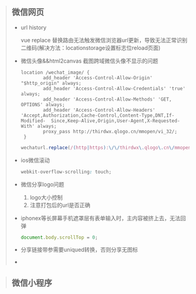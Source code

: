 > ## 微信网页
>
> * url history
>
>   vue replace 替换路由无法触发微信浏览器url更新，导致无法正常识别二维码(解决方法：locationstorage设置标志位reload页面)
>
> * 微信头像&&html2canvas 截图跨域微信头像不显示的问题
>
>   ``` nginx
>   location /wechat_image/ {
>           add_header 'Access-Control-Allow-Origin' "$http_origin" always;
>           add_header 'Access-Control-Allow-Credentials' 'true' always; 
>           add_header 'Access-Control-Allow-Methods' 'GET, OPTIONS' always; 
>           add_header 'Access-Control-Allow-Headers' 'Accept,Authorization,Cache-Control,Content-Type,DNT,If-Modified-  Since,Keep-Alive,Origin,User-Agent,X-Requested-With' always; 
>           proxy_pass http://thirdwx.qlogo.cn/mmopen/vi_32/; 
>    }
>   ```
>
>   
>
>   ``` js
>   wechaturl.replace(/(http|https):\/\/thirdwx\.qlogo\.cn\/mmopen\/vi_32\//, '/wechat_image/');
>   ```
>
> * ios微信滚动
>
>   ``` css
>   webkit-overflow-scrolling: touch;
>   ```
>
> * 微信分享logo问题
>
>   1. logo大小控制
>   2. 注意打包后的url是否正确
>
> * iphonex等长屏幕手机遮罩层有表单输入时，主内容被挤上去，无法回弹
>
>   ``` js
>   document.body.scrollTop = 0;
>   ```
>
>   
>
> * 分享链接带参需要uniqued转换，否则分享无图标
>
> * 
>
>   

> ##  微信小程序
>
> 